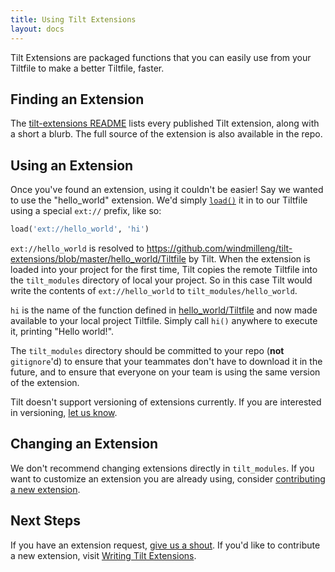 ```yaml
---
title: Using Tilt Extensions
layout: docs
---
```


Tilt Extensions are packaged functions that you can easily use from your Tiltfile to make a better Tiltfile, faster.

## Finding an Extension
The [tilt-extensions README](https://github.com/windmilleng/tilt-extensions/blob/master/README.md) lists every published Tilt extension, along with a short a blurb. The full source of the extension is also available in the repo.

## Using an Extension
Once you've found an extension, using it couldn't be easier! Say we wanted to use the "hello_world" extension. We'd simply [`load()`](api.html#api.load) it in to our Tiltfile using a special `ext://` prefix, like so:

```python
load('ext://hello_world', 'hi')
```

`ext://hello_world` is resolved to https://github.com/windmilleng/tilt-extensions/blob/master/hello_world/Tiltfile by Tilt. When the extension is loaded into your project for the first time, Tilt copies the remote Tiltfile into the `tilt_modules` directory of local your project. So in this case Tilt would write the contents of `ext://hello_world` to `tilt_modules/hello_world`.

`hi` is the name of the function defined in [hello_world/Tiltfile](https://github.com/windmilleng/tilt-extensions/blob/master/hello_world/Tiltfile) and now made available to your local project Tiltfile. Simply call `hi()` anywhere to execute it, printing "Hello world!".

The `tilt_modules` directory should be committed to your repo (**not** `gitignore`'d) to ensure that your teammates don't have to download it in the future, and to ensure that everyone on your team is using the same version of the extension.

Tilt doesn't support versioning of extensions currently. If you are interested in versioning, [let us know](https://tilt.dev/contact).

## Changing an Extension

We don't recommend changing extensions directly in `tilt_modules`. If you want to customize an extension you are already using, consider [contributing a new extension](writing_tilt_extensions.html).

## Next Steps
If you have an extension request, [give us a shout](https://tilt.dev/contact). If you'd like to contribute a new extension, visit [Writing Tilt Extensions](writing_tilt_extensions.html).
